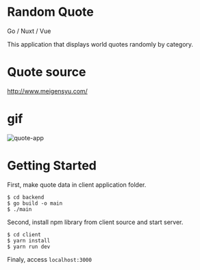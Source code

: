 # Random Quote
Go / Nuxt / Vue

This application that displays world quotes randomly by category.

# Quote source

http://www.meigensyu.com/

# gif

![quote-app](https://user-images.githubusercontent.com/19683276/66755098-47ffcc80-eed2-11e9-9343-b0db70311960.gif)

# Getting Started

First, make quote data in client application folder.
```
$ cd backend
$ go build -o main
$ ./main
```

Second, install npm library from client source and start server.
```
$ cd client
$ yarn install
$ yarn run dev
```

Finaly, access `localhost:3000`
